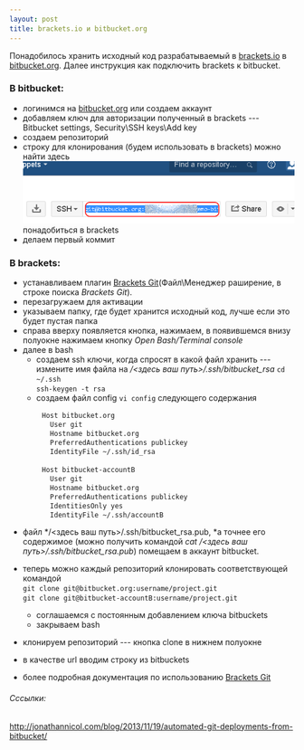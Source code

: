 ```yaml
---
layout: post
title: brackets.io и bitbucket.org
---
```

Понадобилось хранить исходный код разрабатываемый в [brackets.io](http://brackets.io/) в [bitbucket.org](https://bitbucket.org/).
Далее инструкция как подключить brackets к bitbucket.
### В bitbucket:  

-   логинимся на [bitbucket.org](https://bitbucket.org/) или создаем аккаунт
-   добавляем ключ для авторизации полученный в brackets --- Bitbucket settings, Security\SSH keys\Add key
-   создаем репозиторий
-   строку для клонирования (будем использовать в brackets) можно найти здесь
![alt text](/img/bitbucket-brackets01.png)  
   понадобиться в brackets  
-   делаем первый коммит

### В brackets:  
-   устанавливаем плагин [Brackets Git](https://github.com/zaggino/brackets-git)(Файл\Менеджер раширение, в строке поиска *Brackets Git*).
-   перезагружаем для активации
-   указываем папку, где будет хранится исходный код, лучше если это будет пустая папка
-   справа вверху появляется кнопка, нажимаем, в появившемся внизу полуокне нажимаем кнопку *Open Bash/Terminal console* 
-   далее в bash
    - создаем ssh ключи, когда спросят в какой файл хранить --- измените имя файла на */<здесь ваш путь>/.ssh/bitbucket_rsa*
```cd ~/.ssh```  
```ssh-keygen -t rsa```  
    - создаем файл config ```vi config``` следующего содержания  
```
        Host bitbucket.org
          User git
          Hostname bitbucket.org
          PreferredAuthentications publickey
          IdentityFile ~/.ssh/id_rsa

        Host bitbucket-accountB
          User git
          Hostname bitbucket.org
          PreferredAuthentications publickey
          IdentitiesOnly yes
          IdentityFile ~/.ssh/accountB
```
-   файл */<здесь ваш путь>/.ssh/bitbucket_rsa.pub, *а точнее его содержимое (можно получить командой *cat /<здесь ваш путь>/.ssh/bitbucket_rsa.pub*) помещаем в аккаунт bitbucket.  
-   теперь можно каждый репозиторий клонировать соответствующей командой  
```git clone git@bitbucket.org:username/project.git```  
```git clone git@bitbucket-accountB:username/project.git```  

    -   соглашаемся с постоянным добавлением ключа bitbuckets
    -   закрываем bash
-   клонируем репозиторий --- кнопка clone в нижнем полуокне
-   в качестве url вводим строку из bitbuckets
-   более подробная документация по использованию [Brackets Git](https://github.com/zaggino/brackets-git)

###### Сссылки:

<http://jonathannicol.com/blog/2013/11/19/automated-git-deployments-from-bitbucket/>
